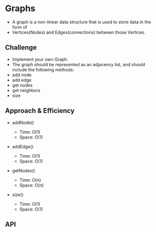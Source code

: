 # Graphs

- A graph is a non-linear data structure that is used to store data in the form of
- Vertices(Nodes) and Edges(connections) between those Vertices.

## Challenge

- Implement your own Graph.
- The graph should be represented as an adjacency list,
  and should include the following methods:
- add node
- add edge
- get nodes
- get neighbors
- size

## Approach & Efficiency

- addNode()
    - Time: O(1)
    - Space: O(1)

- addEdge()
    - Time: O(1)
    - Space: O(1)

- getNodes()
    - Time: O(n)
    - Space: O(n)

- size()
    - Time: O(1)
    - Space: O(1)

## API

<!-- Description of each method publicly available in your Graph -->









